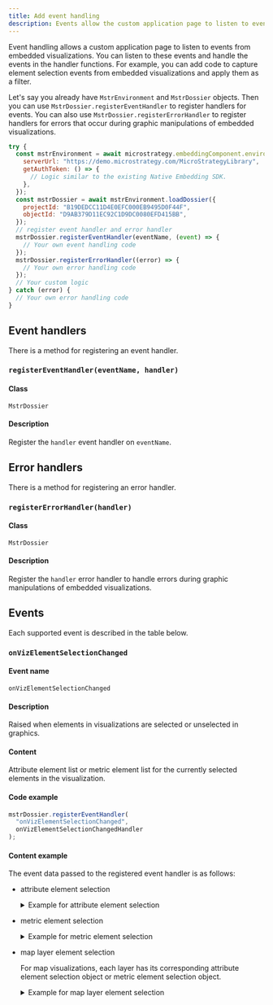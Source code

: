 ```yaml
---
title: Add event handling
description: Events allow the custom application page to listen to events from the embedded visualizations. You can listen to these events and provide event handler functions to respond to them. For example, you can add code to capture element selection events from embedded visualizations and apply them as a filter.
---
```


<Available since="2021 Update 9 (May 2023)"/>

Event handling allows a custom application page to listen to events from embedded visualizations. You can listen to these events and handle the events in the handler functions. For example, you can add code to capture element selection events from embedded visualizations and apply them as a filter.

Let's say you already have `MstrEnvironment` and `MstrDossier` objects. Then you can use `MstrDossier.registerEventHandler` to register handlers for events. You can also use `MstrDossier.registerErrorHandler` to register handlers for errors that occur during graphic manipulations of embedded visualizations.

```js
try {
  const mstrEnvironment = await microstrategy.embeddingComponent.environments.create({
    serverUrl: "https://demo.microstrategy.com/MicroStrategyLibrary",
    getAuthToken: () => {
      // Logic similar to the existing Native Embedding SDK.
    },
  });
  const mstrDossier = await mstrEnvironment.loadDossier({
    projectId: "B19DEDCC11D4E0EFC000EB9495D0F44F",
    objectId: "D9AB379D11EC92C1D9DC0080EFD415BB",
  });
  // register event handler and error handler
  mstrDossier.registerEventHandler(eventName, (event) => {
    // Your own event handling code
  });
  mstrDossier.registerErrorHandler((error) => {
    // Your own error handling code
  });
  // Your custom logic
} catch (error) {
  // Your own error handling code
}
```

## Event handlers

There is a method for registering an event handler.

### `registerEventHandler(eventName, handler)`

#### Class

`MstrDossier`

#### Description

Register the `handler` event handler on `eventName`.

## Error handlers

There is a method for registering an error handler.

### `registerErrorHandler(handler)`

#### Class

`MstrDossier`

#### Description

Register the `handler` error handler to handle errors during graphic manipulations of embedded visualizations.

## Events

Each supported event is described in the table below.

### `onVizElementSelectionChanged`

#### Event name

`onVizElementSelectionChanged`

#### Description

Raised when elements in visualizations are selected or unselected in graphics.

#### Content

Attribute element list or metric element list for the currently selected elements in the visualization.

#### Code example

```js
mstrDossier.registerEventHandler(
  "onVizElementSelectionChanged",
  onVizElementSelectionChangedHandler
);
```

#### Content example

The event data passed to the registered event handler is as follows:

- attribute element selection
  <details>
    <summary>Example for attribute element selection</summary>

  ```json
  {
    "visualizationKey": "K52",
    "currentSelection": {
      "selectionStatus": "included",
      "type": "attribute_element_list",
      "selections": [
        {
          "attribute": {
            "id": "8D679D4511D3E4981000E787EC6DE8A4",
            "name": "Month of Year"
          },
          "elements": [
            {
              "id": "h6;8D679D4511D3E4981000E787EC6DE8A4",
              "name": "June"
            },
            {
              "id": "h4;8D679D4511D3E4981000E787EC6DE8A4",
              "name": "April"
            }
          ]
        },
        {
          "attribute": {
            "id": "8D679D5111D3E4981000E787EC6DE8A4",
            "name": "Year"
          },
          "elements": [
            {
              "id": "h2014;8D679D5111D3E4981000E787EC6DE8A4",
              "name": "2014"
            }
          ]
        }
      ]
    }
  }
  ```

  </details>

- metric element selection
  <details>
    <summary>Example for metric element selection</summary>

  ```json
  {
    "key": "K52",
    "currentSelection": {
      "selectionStatus": "included",
      "type": "metric_element_list",
      "attributes": [
        {
          "id": "8D679D4511D3E4981000E787EC6DE8A4",
          "name": "Month of Year"
        },
        {
          "id": "8D679D5111D3E4981000E787EC6DE8A4",
          "name": "Year"
        }
      ],
      "selections": [
        [
          {
            "id": "h6;8D679D4511D3E4981000E787EC6DE8A4",
            "name": "June"
          },
          {
            "id": "h2014;8D679D5111D3E4981000E787EC6DE8A4",
            "name": "2014"
          }
        ],
        [
          {
            "id": "h9;8D679D4511D3E4981000E787EC6DE8A4",
            "name": "September"
          },
          {
            "id": "h2014;8D679D5111D3E4981000E787EC6DE8A4",
            "name": "2014"
          }
        ]
      ]
    }
  }
  ```

  </details>

- map layer element selection

  For map visualizations, each layer has its corresponding attribute element selection object or metric element selection object.

  <details>
    <summary>Example for map layer element selection</summary>

  ```json
  {
    "visualizationKey": "K52",
    "currentSelection": {
      "type": "map_layers_element",
      "layers": [
        {
          "key": "K52",
          "name": "Layer 1",
          "currentSelection": {
            "selectionStatus": "included",
            "type": "metric_element_list",
            "attributes": [
              {
                "id": "CE7009ED794959855954969DBC62CEF2",
                "name": "latitude ID"
              },
              {
                "id": "A3AD18663D4E7A5AC945BCA1D9C66451",
                "name": "longitude ID"
              }
            ],
            "selections": [
              [
                {
                  "id": "h55.3675;CE7009ED794959855954969DBC62CEF2",
                  "name": "55.3675"
                },
                {
                  "id": "h-154.0944;A3AD18663D4E7A5AC945BCA1D9C66451",
                  "name": "-154.0944"
                }
              ]
            ]
          }
        },
        {
          "key": "W67",
          "name": "Layer 2",
          "currentSelection": {
            "selectionStatus": "unfiltered"
          }
        },
        {
          "key": "W76",
          "name": "Layer 3",
          "currentSelection": {
            "selectionStatus": "unfiltered"
          }
        }
      ]
    }
  }
  ```

  </details>
